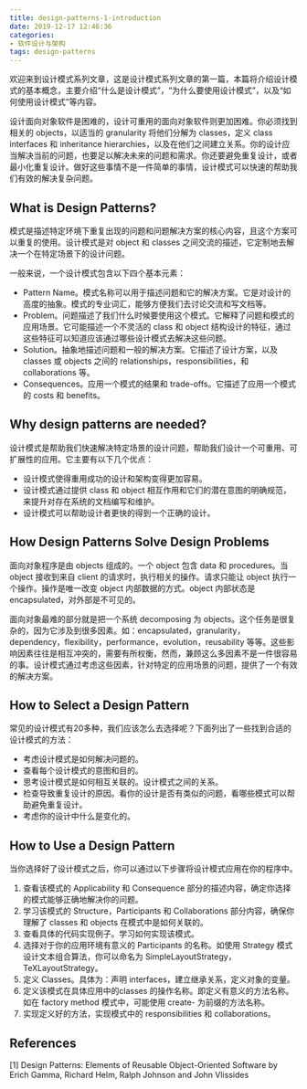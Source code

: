 ```yaml
---
title: design-patterns-1-introduction
date: 2019-12-17 12:46:36
categories: 
- 软件设计与架构
tags: design-patterns
---
```




欢迎来到设计模式系列文章，这是设计模式系列文章的第一篇，本篇将介绍设计模式的基本概念，主要介绍“什么是设计模式”，“为什么要使用设计模式”，以及“如何使用设计模式”等内容。

设计面向对象软件是困难的，设计可重用的面向对象软件则更加困难。你必须找到相关的 objects，以适当的 granularity 将他们分解为 classes，定义 class interfaces 和 inheritance hierarchies，以及在他们之间建立关系。你的设计应当解决当前的问题，也要足以解决未来的问题和需求。你还要避免重复设计，或者最小化重复设计。做好这些事情不是一件简单的事情，设计模式可以快速的帮助我们有效的解决复杂问题。

## What is Design Patterns?

模式是描述特定环境下重复出现的问题和问题解决方案的核心内容，且这个方案可以重复的使用。设计模式是对 object 和 classes 之间交流的描述，它定制地去解决一个在特定场景下的设计问题。

一般来说，一个设计模式包含以下四个基本元素：

- Pattern Name。模式名称可以用于描述问题和它的解决方案。它是对设计的高度的抽象。模式的专业词汇，能够方便我们去讨论交流和写文档等。
- Problem。问题描述了我们什么时候要使用这个模式。它解释了问题和模式的应用场景。它可能描述一个不灵活的 class 和 object 结构设计的特征，通过这些特征可以知道应该通过哪些设计模式去解决这些问题。
- Solution。抽象地描述问题和一般的解决方案。它描述了设计方案，以及 classes 或 objects 之间的 relationships，responsibilities，和 collaborations 等。
- Consequences。应用一个模式的结果和 trade-offs。它描述了应用一个模式的 costs 和 benefits。

## Why design patterns are needed?

设计模式是帮助我们快速解决特定场景的设计问题，帮助我们设计一个可重用、可扩展性的应用。它主要有以下几个优点：

- 设计模式使得重用成功的设计和架构变得更加容易。
- 设计模式通过提供 class 和 object 相互作用和它们的潜在意图的明确规范，来提升对存在系统的文档编写和维护。
- 设计模式可以帮助设计者更快的得到一个正确的设计。

## How Design Patterns Solve Design Problems

面向对象程序是由 objects 组成的。一个 object 包含 data 和 procedures。当 object 接收到来自 client 的请求时，执行相关的操作。请求只能让 object 执行一个操作。操作是唯一改变 object 内部数据的方式。object 内部状态是 encapsulated，对外部是不可见的。

面向对象最难的部分就是把一个系统 decomposing 为 objects。这个任务是很复杂的，因为它涉及到很多因素。如：encapsulated，granularity，dependency，flexibility，performance，evolution，reusability 等等。这些影响因素往往是相互冲突的，需要有所权衡，然而，兼顾这么多因素不是一件很容易的事。设计模式通过考虑这些因素，针对特定的应用场景的问题，提供了一个有效的解决方案。

## How to Select a Design Pattern

常见的设计模式有20多种，我们应该怎么去选择呢？下面列出了一些找到合适的设计模式的方法：

- 考虑设计模式是如何解决问题的。
- 查看每个设计模式的意图和目的。
- 思考设计模式是如何相互关联的。设计模式之间的关系。
- 检查导致重复设计的原因。看你的设计是否有类似的问题，看哪些模式可以帮助避免重复设计。
- 考虑你的设计中什么是变化的。

## How to Use a Design Pattern

当你选择好了设计模式之后，你可以通过以下步骤将设计模式应用在你的程序中。

1. 查看该模式的 Applicability 和 Consequence 部分的描述内容，确定你选择的模式能够正确地解决你的问题。
2. 学习该模式的 Structure，Participants 和 Collaborations 部分内容，确保你理解了 classes 和 objects 在模式中是如何关联的。
3. 查看具体的代码实现例子。学习如何实现该模式。
4. 选择对于你的应用环境有意义的 Participants 的名称。如使用 Strategy 模式设计文本组合算法，你可以命名为 SimpleLayoutStrategy，TeXLayoutStrategy。
5. 定义 Classes。具体为：声明 interfaces，建立继承关系，定义对象的变量。
6. 定义该模式在具体应用中的classes 的操作名称。即定义有意义的方法名称。如在 factory method 模式中，可能使用 create- 为前缀的方法名称。
7. 实现定义好的方法，实现模式中的 responsibilities 和 collaborations。

## References

[1] Design Patterns: Elements of Reusable Object-Oriented Software by Erich Gamma, Richard Helm, Ralph Johnson and John Vlissides